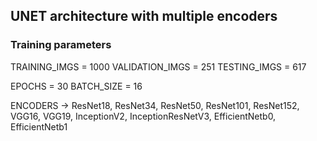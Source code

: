 ## UNET architecture with multiple encoders

### Training parameters
TRAINING_IMGS   = 1000
VALIDATION_IMGS = 251
TESTING_IMGS    = 617

EPOCHS     = 30
BATCH_SIZE = 16

ENCODERS -> ResNet18, ResNet34, ResNet50, ResNet101, ResNet152, VGG16, VGG19, InceptionV2, InceptionResNetV3, EfficientNetb0, EfficientNetb1